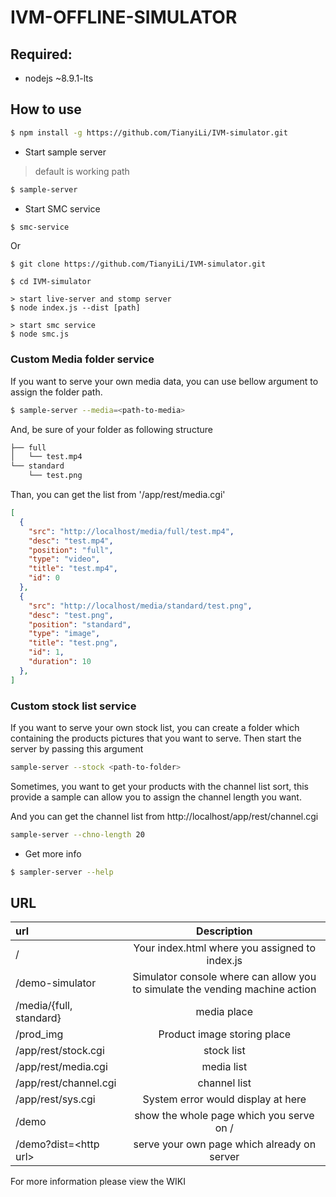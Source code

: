 # IVM-OFFLINE-SIMULATOR

## Required:

* nodejs ~8.9.1-lts

## How to use

```bash
$ npm install -g https://github.com/TianyiLi/IVM-simulator.git
```

* Start sample server

> default is working path

```bash
$ sample-server
```

* Start SMC service

```bash
$ smc-service
```

Or 

```
$ git clone https://github.com/TianyiLi/IVM-simulator.git

$ cd IVM-simulator

> start live-server and stomp server
$ node index.js --dist [path]

> start smc service
$ node smc.js
```

### Custom Media folder service

If you want to serve your own media data, you can use bellow argument to assign the folder path.

```bash
$ sample-server --media=<path-to-media>
```

And, be sure of your folder as following structure

```bash
├── full
│   └── test.mp4
└── standard
    └── test.png
```

Than, you can get the list from '/app/rest/media.cgi'

```json
[
  {
    "src": "http://localhost/media/full/test.mp4",
    "desc": "test.mp4",
    "position": "full",
    "type": "video",
    "title": "test.mp4",
    "id": 0
  },
  {
    "src": "http://localhost/media/standard/test.png",
    "desc": "test.png",
    "position": "standard",
    "type": "image",
    "title": "test.png",
    "id": 1,
    "duration": 10
  },
]
```

### Custom stock list service

If you want to serve your own stock list, you can create a folder which containing the products pictures that you want to serve. Then start the server by passing this argument

```bash
sample-server --stock <path-to-folder>
```

Sometimes, you want to get your products with the channel list sort, this provide a sample can allow you to assign the channel length you want.

And you can get the channel list from http://localhost/app/rest/channel.cgi

```bash
sample-server --chno-length 20
```

* Get more info

```bash
$ sampler-server --help
```

## URL

|url| Description|
|:---|:---:|
|/                |Your index.html where you assigned to index.js |
|/demo-simulator|Simulator console where can allow you to simulate the vending machine action|
|/media/{full, standard}|media place|
|/prod_img|Product image storing place|
|/app/rest/stock.cgi|stock list|
|/app/rest/media.cgi|media list|
|/app/rest/channel.cgi|channel list|
|/app/rest/sys.cgi|System error would display at here|
|/demo|show the whole page which you serve on /|
|/demo?dist=\<http url>|serve your own page which already on server|

For more information please view the WIKI
